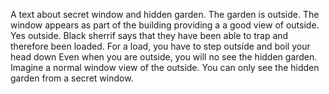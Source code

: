 A text about secret window and hidden garden.
The garden is outside. The window appears as part of the building providing a a good view of outside. Yes outside.
Black sherrif says that they have been able to trap and therefore been loaded. For a load, you have to step outside and boil your head down
Even when you are outside, you will no see the hidden garden. Imagine a normal window view of the outside.
You can only see the hidden garden from a secret window.
